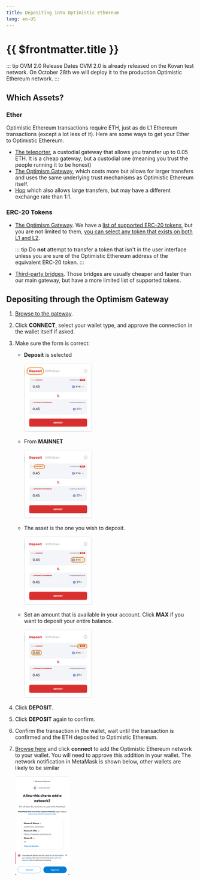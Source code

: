 ```yaml
---
title: Depositing into Optimistic Ethereum
lang: en-US
---
```


# {{ $frontmatter.title }}

::: tip OVM 2.0 Release Dates
OVM 2.0 is already released on the Kovan test network.
On October 28th we will deploy it to the production Optimistic Ethereum network.
:::

## Which Assets?

### Ether

Optimistic Ethereum transactions require ETH, just as do L1 Ethereum
transactions (except a lot less of it). Here are some ways to get 
your Ether to Optimistic Ethereum.

* [The teleporter](https://portr.xyz/), a custodial gateway that
  allows you transfer up to 0.05 ETH. It is a cheap gateway, but a
  custodial one (meaning you trust the people running it to be 
  honest)
* [The Optimism Gateway](https://gateway.optimism.io/), 
  which costs more but allows for larger transfers and uses the same
  underlying trust mechanisms as Optimistic Ethereum itself.
* [Hop](https://app.hop.exchange/send?token=ETH&sourceNetwork=ethereum&destNetwork=optimism)
  which also allows large transfers, but may have a different exchange 
  rate than 1:1. 


### ERC-20 Tokens

* [The Optimism Gateway](https://gateway.optimism.io/).
  We have a [list of supported ERC-20 tokens](https://static.optimism.io/optimism.tokenlist.json), but you are not limited to them, [you can select any 
  token that exists on both L1 and L2](https://optimismpbc.medium.com/arbitrary-token-bridging-d552f6bef694).

  ::: tip
  Do **not** attempt to transfer a token that isn't in the user interface unless
  you are sure of the Optimistic Ethereum address of the equivalent ERC-20 token.
  :::

* [Third-party bridges](https://www.optimism.io/apps/bridges). Those bridges are
  usually cheaper and faster than our main gateway, but have a more limited list
  of supported tokens.


## Depositing through the Optimism Gateway

1. [Browse to the gateway](https://gateway.optimism.io/).
1. Click **CONNECT**, select your wallet type, and approve the connection in the 
   wallet itself if asked.
1. Make sure the form is correct:

   * **Deposit** is selected
    
     <div style="display:inline-block">
     <img src="../../assets/docs/users/getting-started/deposit-form-a.png" alt="Deposit form" width="40%" style="float:left">
     </div>

   * From **MAINNET**
     <div style="display:inline-block">
     <img src="../../assets/docs/users/getting-started/deposit-form-b.png" alt="Deposit form" width="40%" style="float:left">
     </div>

   * The asset is the one you wish to deposit.

     <div style="display:inline-block">
     <img src="../../assets/docs/users/getting-started/deposit-form-c.png" alt="Deposit form" width="40%" style="float:left">
     </div>

   * Set an amount that is available in your account. Click **MAX** if 
     you want to deposit your entire balance.

     <div style="display:inline-block">
     <img src="../../assets/docs/users/getting-started/deposit-form-d.png" alt="Deposit form" width="40%" style="float:left">
     </div>      

1. Click **DEPOSIT**.
1. Click **DEPOSIT** again to confirm.
1. Confirm the transaction in the wallet, wait until the transaction is confirmed and the ETH
   deposited to Optimistic Ethereum.
1. [Browse here](https://chainid.link/?network=optimism) and click
   **connect** to add the Optimistic Ethereum network to your wallet. 
   You will need to approve this addition in your wallet. The network
   notification in MetaMask is shown below, other wallets are likely
   to be similar

      <div style="display:inline-block">
      <img src="../../assets/docs/users/getting-started/add-net-metamask.png" alt="MetaMask add network notification" width="40%" style="float:left">
      </div>   